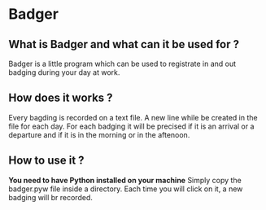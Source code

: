 # Badger

## What is Badger and what can it be used for ?
Badger is a little program which can be used to registrate in and out badging during your day at work.

## How does it works ? 
Every bagding is recorded on a text file. 
A new line while be created in the file for each day.
For each badging it will be precised if it is an arrival or a departure and if it is in the morning or in the aftenoon.

## How to use it ?
**You need to have Python installed on your machine**
Simply copy the badger.pyw file inside a directory. 
Each time you will click on it, a new badging will br recorded.
